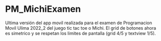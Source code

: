 # PM_MichiExamen
Ultima versión del app movil realizada para el examen de Programacion Movil Ulima 2022_2 del juego tic tac toe o Michi.
El grid de botones ahora es simetrico y se respetan los limites de pantalla (grid 4/5 y textview 1/5).
